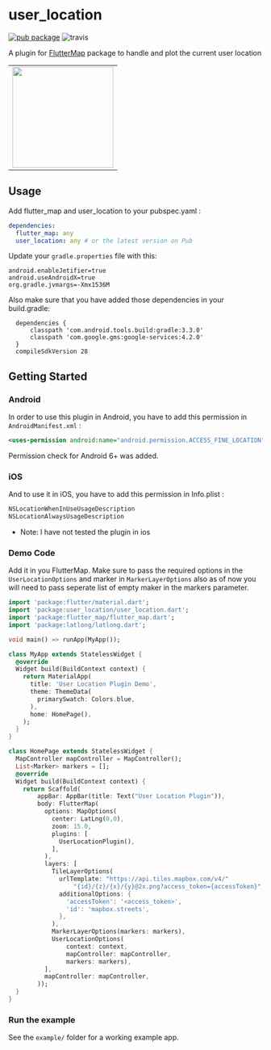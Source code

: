 # user_location

[![pub package](https://img.shields.io/pub/v/user_location.svg)](https://pub.dartlang.org/packages/user_location) ![travis](https://api.travis-ci.com/lpongetti/flutter_map_marker_cluster.svg?branch=master)



A plugin for [FlutterMap](https://github.com/johnpryan/flutter_map)  package to handle and plot the current user location


<div style="text-align: center"><table><tr>
  <td style="text-align: center">
  <a href="https://github.com/igaurab/UserLocationPlugin/blob/master/example.gif">
    <img src="https://github.com/igaurab/UserLocationPlugin/blob/master/example.gif" width="200"/></a>
</td>
</tr></table></div>

## Usage

Add flutter_map and  user_location to your pubspec.yaml :

```yaml
dependencies:
  flutter_map: any
  user_location: any # or the latest version on Pub
```



Update your `gradle.properties` file with this:

```
android.enableJetifier=true
android.useAndroidX=true
org.gradle.jvmargs=-Xmx1536M
```



Also make sure that you have added those dependencies in your build.gradle:

```
  dependencies {
      classpath 'com.android.tools.build:gradle:3.3.0'
      classpath 'com.google.gms:google-services:4.2.0'
  }
  compileSdkVersion 28
```

## Getting Started 

### Android 

In order to use this plugin in Android, you have to add this permission in `AndroidManifest.xml` :

```xml
<uses-permission android:name="android.permission.ACCESS_FINE_LOCATION" />
```

Permission check for Android 6+ was added.

### iOS

And to use it in iOS, you have to add this permission in Info.plist :

```xml
NSLocationWhenInUseUsageDescription
NSLocationAlwaysUsageDescription
```

* Note: I have not tested the plugin in ios

### Demo Code 

Add it in you FlutterMap. Make sure to pass the required options in the `UserLocationOptions` and marker in  `MarkerLayerOptions` also as of now you will need to pass seperate list of empty maker in the markers parameter. 

```dart
import 'package:flutter/material.dart';
import 'package:user_location/user_location.dart';
import 'package:flutter_map/flutter_map.dart';
import 'package:latlong/latlong.dart';

void main() => runApp(MyApp());

class MyApp extends StatelessWidget {
  @override
  Widget build(BuildContext context) {
    return MaterialApp(
      title: 'User Location Plugin Demo',
      theme: ThemeData(
        primarySwatch: Colors.blue,
      ),
      home: HomePage(),
    );
  }
}

class HomePage extends StatelessWidget {
  MapController mapController = MapController();
  List<Marker> markers = [];
  @override
  Widget build(BuildContext context) {
    return Scaffold(
        appBar: AppBar(title: Text("User Location Plugin")),
        body: FlutterMap(
          options: MapOptions(
            center: LatLng(0,0),
            zoom: 15.0,
            plugins: [
              UserLocationPlugin(),
            ],
          ),
          layers: [
            TileLayerOptions(
              urlTemplate: "https://api.tiles.mapbox.com/v4/"
                  "{id}/{z}/{x}/{y}@2x.png?access_token={accessToken}",
              additionalOptions: {
                'accessToken': '<access_token>',
                'id': 'mapbox.streets',
              },
            ),
            MarkerLayerOptions(markers: markers),
            UserLocationOptions(
                context: context,
                mapController: mapController,
                markers: markers),
          ],
          mapController: mapController,
        ));
  }
}
```

### Run the example

See the `example/` folder for a working example app.
